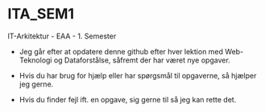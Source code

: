 # ITA_SEM1
IT-Arkitektur - EAA - 1. Semester

* Jeg går efter at opdatere denne github efter hver lektion med Web-Teknologi og Dataforstålse, såfremt der har været nye opgaver.

* Hvis du har brug for hjælp eller har spørgsmål til opgaverne, så hjælper jeg gerne.

* Hvis du finder fejl ift. en opgave, sig gerne til så jeg kan rette det.
